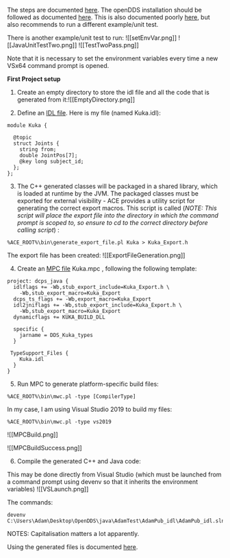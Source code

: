
The steps are documented [here](https://opendds.readthedocs.io/en/latest-release/devguide/java_bindings.html#java). The openDDS installation should be followed as documented [here](obsidian://open?vault=Obsidian&file=DDS%2FAttempting%20Open%20DDS%20on%20Windows). This is also documented poorly [here](https://github.com/OpenDDS/OpenDDS/blob/DDS-3.28.1/java/INSTALL), but also recommends to run a different example/unit test.

There is another example/unit test to run:
![[setEnvVar.png]]
![[JavaUnitTestTwo.png]]
![[TestTwoPass.png]]

Note that it is necessary to set the environment variables every time a new VSx64 command prompt is opened.

**First Project setup**

1. Create an empty directory to store the idl file and all the code that is generated from it:![[EmptyDirectory.png]]



2. Define an [IDL file](obsidian://open?vault=Obsidian&file=DDS%2FSupporting%20notes%2FIDL%20Files). Here is my file (named Kuka.idl):
```
module Kuka {

  @topic
  struct Joints {
    string from;
    double JointPos[7];
    @key long subject_id;
  };
};
```



3. The C++ generated classes will be packaged in a shared library, which is loaded at runtime by the JVM. The packaged classes must be exported for external visibility - ACE provides a utility script for generating the correct export macros. This script is called (*NOTE: This script will place the export file into the directory in which the command prompt is scoped to, so ensure to cd to the correct directory before calling script*) :

```
%ACE_ROOT%\bin\generate_export_file.pl Kuka > Kuka_Export.h
```

The export file has been created: ![[ExportFileGeneration.png]]


4. Create an [MPC file](obsidian://open?vault=Obsidian&file=DDS%2FSupporting%20notes%2FMPC%20files%20in%20DDS) Kuka.mpc , following the following template:
```
project: dcps_java {
  idlflags += -Wb,stub_export_include=Kuka_Export.h \
    -Wb,stub_export_macro=Kuka_Export
  dcps_ts_flags += -Wb,export_macro=Kuka_Export
  idl2jniflags += -Wb,stub_export_include=Kuka_Export.h \
    -Wb,stub_export_macro=Kuka_Export
  dynamicflags += KUKA_BUILD_DLL

  specific {
    jarname = DDS_Kuka_types
  }

 TypeSupport_Files {
    Kuka.idl
  }
}
```

5. Run MPC to generate platform-specific build files:
```
%ACE_ROOT%\bin\mwc.pl -type [CompilerType]
```

In my case, I am using Visual Studio 2019 to build my files:

```
%ACE_ROOT%\bin\mwc.pl -type vs2019
```

![[MPCBuild.png]]

![[MPCBuildSuccess.png]]

6. Compile the generated C++ and Java code:

This may be done directly from Visual Studio (which must be launched from a command prompt using devenv so that it inherits the environment variables)
![[VSLaunch.png]]

The commands:

```
devenv C:\Users\Adam\Desktop\OpenDDS\java\AdamTest\AdamPub_idl\AdamPub_idl.sln
```


NOTES: Capitalisation matters a lot apparently.

Using the generated files is documented [here](obsidian://open?vault=Obsidian&file=DDS%2FSupporting%20notes%2FUsing%20the%20autogenerated%20message%20files.).